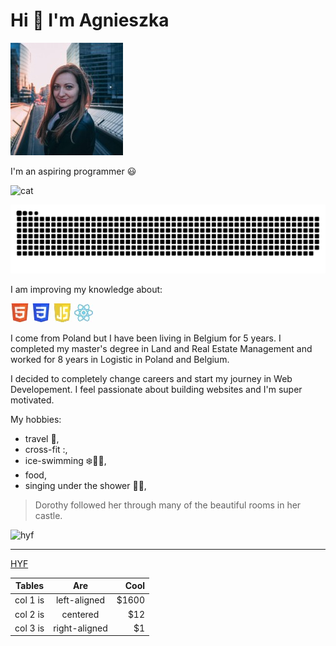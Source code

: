# Hi 👋 I'm Agnieszka

![aga](./img/Agnieszka.jpg)

I'm an aspiring programmer 😃

![cat](./img/cat.gif.gif.gif)

![game](https://github.com/Platane/snk/raw/output/github-contribution-grid-snake.svg)

I am improving my knowledge about:

![html](./img/HTML.jpg) ![css](./img/CSS.jpg) ![js](./img/JS.jpg)
![react](./img/React.jpg)

I come from Poland but I have been living in Belgium for 5 years. I completed my
master's degree in Land and Real Estate Management and worked for 8 years in
Logistic in Poland and Belgium.

I decided to completely change careers and start my journey in Web Developement.
I feel passionate about building websites and I'm super motivated.

My hobbies:

- travel 🌴,
- cross-fit :,
- ice-swimming ❄️🏊‍♀️,
- food,
- singing under the shower 🚿🎤,

> Dorothy followed her through many of the beautiful rooms in her castle.

<html>
  <head>
    <title>Test</title>
  </head>
</html>

![hyf](../assets/linux.png)

---

[HYF](https://hackyourfuture.be/)

| Tables   |      Are      |  Cool |
| -------- | :-----------: | ----: |
| col 1 is | left-aligned  | $1600 |
| col 2 is |   centered    |   $12 |
| col 3 is | right-aligned |    $1 |
